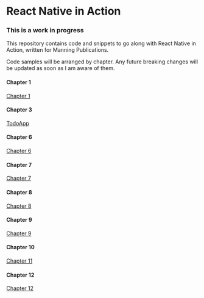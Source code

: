 # React Native in Action

### This is a work in progress

This repository contains code and snippets to go along with React Native in Action, written for Manning Publications.

Code samples will be arranged by chapter. Any future breaking changes will be updated as soon as I am aware of them.

#### Chapter 1

[Chapter 1](https://github.com/dabit3/react-native-in-action/tree/chapter1)

#### Chapter 3

[TodoApp](https://github.com/dabit3/react-native-in-action/tree/chapter3)

#### Chapter 6

[Chapter 6](https://github.com/dabit3/react-native-in-action/tree/chapter6)

#### Chapter 7

[Chapter 7](https://github.com/dabit3/react-native-in-action/tree/chapter7)

#### Chapter 8
[Chapter 8](https://github.com/dabit3/react-native-in-action/tree/chapter8)

#### Chapter 9
[Chapter 9](https://github.com/dabit3/react-native-in-action/tree/chapter9)

#### Chapter 10
[Chapter 11](https://github.com/dabit3/react-native-in-action/tree/chapter10)

#### Chapter 12
[Chapter 12](https://github.com/dabit3/react-native-in-action/tree/chapter12)
